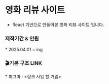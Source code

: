 # 영화 리뷰 사이트
* React 기반으로 만들어본 영화 리뷰 사이트 입니다.
<h3>제작기간 & 인원</h3>
* 2025.04.01 ~ ing
<h3>🎬기본 구조 LINK</h3>
* 피그마 : <링크 사입 할 거임>



